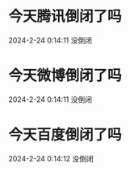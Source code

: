 # 今天腾讯倒闭了吗

2024-2-24 0:14:11 没倒闭

# 今天微博倒闭了吗

2024-2-24 0:14:11 没倒闭

# 今天百度倒闭了吗

2024-2-24 0:14:12 没倒闭

